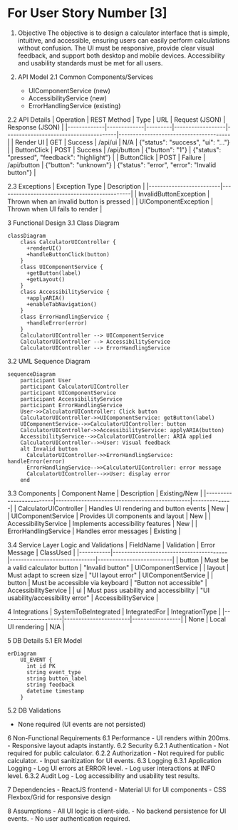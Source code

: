 # For User Story Number [3]

1. Objective
The objective is to design a calculator interface that is simple, intuitive, and accessible, ensuring users can easily perform calculations without confusion. The UI must be responsive, provide clear visual feedback, and support both desktop and mobile devices. Accessibility and usability standards must be met for all users.

2. API Model
  2.1 Common Components/Services
    - UIComponentService (new)
    - AccessibilityService (new)
    - ErrorHandlingService (existing)

  2.2 API Details
| Operation   | REST Method | Type    | URL              | Request (JSON)                        | Response (JSON)                       |
|-------------|-------------|---------|------------------|---------------------------------------|---------------------------------------|
| Render UI   | GET         | Success | /api/ui          | N/A                                   | {"status": "success", "ui": "<html>...</html>"} |
| ButtonClick | POST        | Success | /api/button      | {"button": "1"}                      | {"status": "pressed", "feedback": "highlight"} |
| ButtonClick | POST        | Failure | /api/button      | {"button": "unknown"}                | {"status": "error", "error": "Invalid button"} |

  2.3 Exceptions
| Exception Type           | Description                                  |
|-------------------------|----------------------------------------------|
| InvalidButtonException   | Thrown when an invalid button is pressed     |
| UIComponentException     | Thrown when UI fails to render               |

3 Functional Design
  3.1 Class Diagram
```mermaid
classDiagram
    class CalculatorUIController {
      +renderUI()
      +handleButtonClick(button)
    }
    class UIComponentService {
      +getButton(label)
      +getLayout()
    }
    class AccessibilityService {
      +applyARIA()
      +enableTabNavigation()
    }
    class ErrorHandlingService {
      +handleError(error)
    }
    CalculatorUIController --> UIComponentService
    CalculatorUIController --> AccessibilityService
    CalculatorUIController --> ErrorHandlingService
```

  3.2 UML Sequence Diagram
```mermaid
sequenceDiagram
    participant User
    participant CalculatorUIController
    participant UIComponentService
    participant AccessibilityService
    participant ErrorHandlingService
    User->>CalculatorUIController: Click button
    CalculatorUIController->>UIComponentService: getButton(label)
    UIComponentService-->>CalculatorUIController: button
    CalculatorUIController->>AccessibilityService: applyARIA(button)
    AccessibilityService-->>CalculatorUIController: ARIA applied
    CalculatorUIController-->>User: Visual feedback
    alt Invalid button
      CalculatorUIController->>ErrorHandlingService: handleError(error)
      ErrorHandlingService-->>CalculatorUIController: error message
      CalculatorUIController-->>User: display error
    end
```

  3.3 Components
| Component Name           | Description                                   | Existing/New |
|-------------------------|-----------------------------------------------|--------------|
| CalculatorUIController   | Handles UI rendering and button events        | New          |
| UIComponentService       | Provides UI components and layout             | New          |
| AccessibilityService     | Implements accessibility features             | New          |
| ErrorHandlingService     | Handles error messages                        | Existing     |

  3.4 Service Layer Logic and Validations
| FieldName | Validation                             | Error Message                | ClassUsed                |
|-----------|----------------------------------------|------------------------------|--------------------------|
| button    | Must be a valid calculator button      | "Invalid button"             | UIComponentService       |
| layout    | Must adapt to screen size              | "UI layout error"            | UIComponentService       |
| button    | Must be accessible via keyboard        | "Button not accessible"      | AccessibilityService     |
| ui        | Must pass usability and accessibility  | "UI usability/accessibility error" | AccessibilityService     |

4 Integrations
| SystemToBeIntegrated | IntegratedFor         | IntegrationType |
|---------------------|-----------------------|-----------------|
| None                | Local UI rendering    | N/A             |

5 DB Details
  5.1 ER Model
```mermaid
erDiagram
    UI_EVENT {
      int id PK
      string event_type
      string button_label
      string feedback
      datetime timestamp
    }
```
  5.2 DB Validations
- None required (UI events are not persisted)

6 Non-Functional Requirements
  6.1 Performance
    - UI renders within 200ms.
    - Responsive layout adapts instantly.
  6.2 Security
    6.2.1 Authentication
      - Not required for public calculator.
    6.2.2 Authorization
      - Not required for public calculator.
    - Input sanitization for UI events.
  6.3 Logging
    6.3.1 Application Logging
      - Log UI errors at ERROR level.
      - Log user interactions at INFO level.
    6.3.2 Audit Log
      - Log accessibility and usability test results.

7 Dependencies
    - ReactJS frontend
    - Material UI for UI components
    - CSS Flexbox/Grid for responsive design

8 Assumptions
    - All UI logic is client-side.
    - No backend persistence for UI events.
    - No user authentication required.
